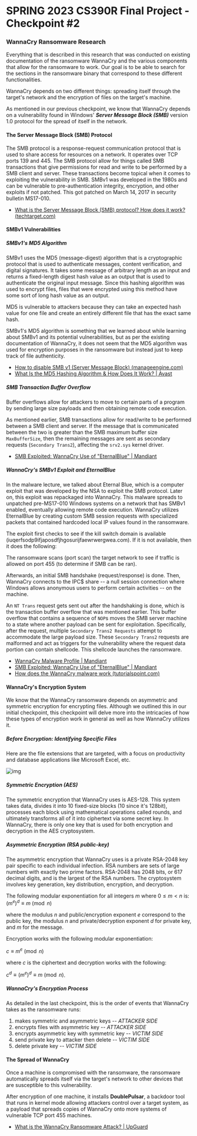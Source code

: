 # SPRING 2023 CS390R Final Project - Checkpoint #2

### WannaCry Ransomware Research
Everything that is described in this research that was conducted on existing documentation of the ransomware WannaCry and the various components that allow for the ransomware to work. Our goal is to be able to search for the sections in the ransomware binary that correspond to these different functionalities.

WannaCry depends on two different things: spreading itself through the target's network and the encryption of files on the target's machine. 

As mentioned in our previous checkpoint, we know that WannaCry depends on a vulnerability found in Windows' ***Server Message Block (SMB)*** version 1.0 protocol for the spread of itself in the network.

#### The Server Message Block (SMB) Protocol
The SMB protocol is a response-request communication protocol that is used to share access for resources on a network. It operates over TCP ports 139 and 445. The SMB protocol allow for things called SMB transactions that give permissions for read and write to be performed by a SMB client and server. These transactions become topical when it comes to exploiting the vulnerability in SMB. SMBv1 was developed in the 1980s and can be vulnerable to pre-authentication integrity, encryption, and other exploits if not patched. This got patched on March 14, 2017 in security bulletin MS17-010.
- [What is the Server Message Block (SMB) protocol? How does it work? (techtarget.com)](https://www.techtarget.com/searchnetworking/definition/Server-Message-Block-Protocol)

#### SMBv1 Vulnerabilities

##### SMBv1's MD5 Algorithm
SMBv1 uses the MD5 (message-digest) algorithm that is a cryptographic protocol that is used to authenticate messages, content verification, and digital signatures. It takes some message of arbitrary length as an input and returns a fixed-length digest hash value as an output that is used to authenticate the original input message. Since this hashing algorithm was used to encrypt files, files that were encrypted using this method have some sort of long hash value as an output.

MD5 is vulnerable to attackers because they can take an expected hash value for one file and create an entirely different file that has the exact same hash. 

SMBv1's MD5 algorithm is something that we learned about while learning about SMBv1 and its potential vulnerabilities, but as per the existing documentation of WannaCry, it does not seem that the MD5 algorithm was used for encryption purposes in the ransomware but instead just to keep track of file authenticity.
- [How to disable SMB v1 (Server Message Block) (manageengine.com)](https://www.manageengine.com/vulnerability-management/misconfiguration/legacy-protocols/how-to-disable-smb-v1.html)
- [What Is the MD5 Hashing Algorithm & How Does It Work? | Avast](https://www.avast.com/c-md5-hashing-algorithm#:~:text=Because%20a%20hacker%20can%20create,someone%20tampers%20with%20a%20file.)

##### SMB Transaction Buffer Overflow
Buffer overflows allow for attackers to move to certain parts of a program by sending large size payloads and then obtaining remote code execution.

As mentioned earlier, SMB transactions allow for read/write to be performed between a SMB client and server. If the message that is communicated between the two is greater than the SMB maximum buffer size `MaxBufferSize`, then the remaining messages are sent as secondary requests (`Secondary Trans2`), affecting the `srv2.sys` kernel driver. 
- [SMB Exploited: WannaCry Use of "EternalBlue" | Mandiant](https://www.mandiant.com/resources/blog/smb-exploited-wannacry-use-of-eternalblue)

##### WannaCry's SMBv1 Exploit and EternalBlue
In the malware lecture, we talked about Eternal Blue, which is a computer exploit that was developed by the NSA to exploit the SMB protocol. Later on, this exploit was repackaged into WannaCry. This malware spreads to unpatched pre-MS17-010 Windows systems on a network that has SMBv1 enabled, eventually allowing remote code execution. WannaCry utilizes EternalBlue by creating custom SMB session requests with specialized packets that contained hardcoded local IP values found in the ransomware.

The exploit first checks to see if the kill switch domain is available (iuqerfsodp9ifjaposdfjhgosurijfaewrwergwea.com). If it is not available, then it does the following:

The ransomware scans (port scan) the target network to see if traffic is allowed on port 455 (to determine if SMB can be ran).

Afterwards, an initial SMB handshake (request/response) is done. Then, WannaCry connects to the IPC$ share -- a null session connection where Windows allows anonymous users to perform certain activities -- on the machine. 

An `NT Trans` request gets sent out after the handshaking is done, which is the transaction buffer overflow that was mentioned earlier. This buffer overflow that contains a sequence of `NOP`s moves the SMB server machine to a state where another payload can be sent for exploitation. Specifically, after the request, multiple `Secondary Trans2 Requests` attempt to accommodate the large payload size. These `Secondary Trans2` requests are malformed and act as triggers for the vulnerability where the request data portion can contain shellcode. This shellcode launches the ransomware.
- [WannaCry Malware Profile | Mandiant](https://www.mandiant.com/resources/blog/wannacry-malware-profile)
- [SMB Exploited: WannaCry Use of "EternalBlue" | Mandiant](https://www.mandiant.com/resources/blog/smb-exploited-wannacry-use-of-eternalblue)
- [How does the WannaCry malware work (tutorialspoint.com)](https://www.tutorialspoint.com/how-does-the-wannacry-malware-work)
#### WannaCry's Encryption System
We know that the WannaCry ransomware depends on asymmetric and symmetric encryption for encrypting files. Although we outlined this in our initial checkpoint, this checkpoint will delve more into the intricacies of how these types of encryption work in general as well as how WannaCry utilizes it.

##### Before Encryption: Identifying Specific Files
Here are the file extensions that are targeted, with a focus on productivity and database applications like Microsoft Excel, etc.

![img](https://content.secureworks.com/-/media/Images/Insights/Resources/Threat%20Analysis/075%20WCry%20Ransomware%20Analysis/WCry_Ransomware_Analysis_6.ashx?la=en&modified=20170517222423&hash=BF3CE71530E02C3D49691EC8537B991C)

##### Symmetric Encryption (AES)
The symmetric encryption that WannaCry uses is AES-128. This system takes data, divides it into 10 fixed-size blocks (10 since it's 128bit), processes each block using mathematical operations called rounds, and ultimately transforms all of it into ciphertext via some secret key. In WannaCry, there is only one key that is used for both encryption and decryption in the AES cryptosystem.

##### Asymmetric Encryption (RSA public-key)
The asymmetric encryption that WannaCry uses is a private RSA-2048 key pair specific to each individual infection. RSA numbers are sets of large numbers with exactly two prime factors. RSA-2048 has 2048 bits, or 617 decimal digits, and is the largest of the RSA numbers. The cryptosystem involves key generation, key distribution, encryption, and decryption. 

The following modular exponentiation for all integers *m* where $0 \leq m < n$ is:  $\displaystyle (m^{e})^{d}\equiv m{\pmod {n}}$

where the modulus *n* and public/encryption exponent *e* correspond to the public key, the modulus *n* and private/decryption exponent *d* for private key, and *m* for the message. 

Encryption works with the following modular exponentiation:

$\displaystyle c\equiv m^{e}{\pmod {n}}$

where $c$ is the ciphertext and decryption works with the following:

$\displaystyle c^{d}\equiv (m^{e})^{d}\equiv m{\pmod {n}}$.

##### WannaCry's Encryption Process
As detailed in the last checkpoint, this is the order of events that WannaCry takes as the ransomware runs:
1. makes symmetric and asymmetric keys -- *ATTACKER SIDE*
2. encrypts files with asymmetric key -- *ATTACKER SIDE*
3. encrypts asymmetric key with symmetric key -- *VICTIM SIDE*
4. send private key to attacker then delete -- *VICTIM SIDE*
5. delete private key -- *VICTIM SIDE*

#### The Spread of WannaCry
Once a machine is compromised with the ransomware, the ransomware automatically spreads itself via the target's network to other devices that are susceptible to this vulnerability.

After encryption of one machine, it installs **DoublePulsar**, a backdoor tool that runs in kernel mode allowing attackers control over a target system, as a payload that spreads copies of WannaCry onto more systems of vulnerable TCP port 455 machines.
- [What is the WannaCry Ransomware Attack? | UpGuard](https://www.upguard.com/blog/wannacry)
